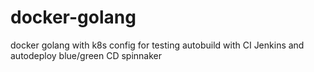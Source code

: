 # docker-golang
docker golang with k8s config for testing autobuild with CI Jenkins and autodeploy blue/green CD spinnaker
